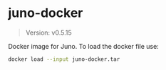 # juno-docker

> Version: v0.5.15

Docker image for Juno. To load the docker file use:

```bash
docker load --input juno-docker.tar
```
